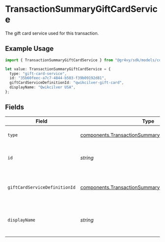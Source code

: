 # TransactionSummaryGiftCardService

The gift card service used for this transaction.

## Example Usage

```typescript
import { TransactionSummaryGiftCardService } from "@gr4vy/sdk/models/components";

let value: TransactionSummaryGiftCardService = {
  type: "gift-card-service",
  id: "35b60feec-a7c7-4844-b503-f39b09192d81",
  giftCardServiceDefinitionId: "qwikcilver-gift-card",
  displayName: "Qwikcilver USA",
};
```

## Fields

| Field                                                                                                                        | Type                                                                                                                         | Required                                                                                                                     | Description                                                                                                                  | Example                                                                                                                      |
| ---------------------------------------------------------------------------------------------------------------------------- | ---------------------------------------------------------------------------------------------------------------------------- | ---------------------------------------------------------------------------------------------------------------------------- | ---------------------------------------------------------------------------------------------------------------------------- | ---------------------------------------------------------------------------------------------------------------------------- |
| `type`                                                                                                                       | [components.TransactionSummaryGiftCardServiceType](../../models/components/transactionsummarygiftcardservicetype.md)         | :heavy_minus_sign:                                                                                                           | Always `gift-card-service`.                                                                                                  | gift-card-service                                                                                                            |
| `id`                                                                                                                         | *string*                                                                                                                     | :heavy_check_mark:                                                                                                           | The ID for the gift card service.                                                                                            | 35b60feec-a7c7-4844-b503-f39b09192d81                                                                                        |
| `giftCardServiceDefinitionId`                                                                                                | [components.TransactionSummaryGiftCardServiceProvider](../../models/components/transactionsummarygiftcardserviceprovider.md) | :heavy_check_mark:                                                                                                           | The ID of the definition for this service.                                                                                   | qwikcilver-gift-card                                                                                                         |
| `displayName`                                                                                                                | *string*                                                                                                                     | :heavy_check_mark:                                                                                                           | The display name for the gift card service.                                                                                  | Qwikcilver USA                                                                                                               |